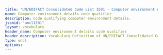 ```yaml
---
title: "UN/EDIFACT Consolidated Code List 1501 - Computer environment details code qualifier (20B) JSON-LD Vocabulary"
name: Computer environment details code qualifier
description: Code qualifying computer environment details.
jsonid: "uncl1501"
layout: vocabulary
header_name: Computer environment details code qualifier
header_description: Vocabulary Definition of UN/EDIFACT Consolidated Code List 1501 - Computer environment details code qualifier (20B) semantics in HTML format. JSON-LD format is available at [uncl1501.jsonld](/vocabulary/uncl1501.jsonld)
type: uncl
options:
---
```

